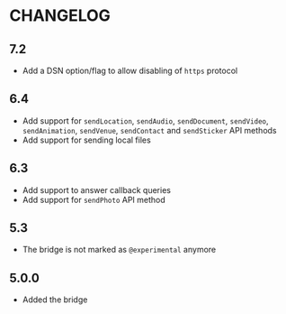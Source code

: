 CHANGELOG
=========

7.2
---

 * Add a DSN option/flag to allow disabling of `https` protocol

6.4
---

 * Add support for `sendLocation`, `sendAudio`, `sendDocument`, `sendVideo`, `sendAnimation`, `sendVenue`, `sendContact` and `sendSticker` API methods
 * Add support for sending local files

6.3
---

* Add support to answer callback queries
* Add support for `sendPhoto` API method

5.3
---

 * The bridge is not marked as `@experimental` anymore

5.0.0
-----

 * Added the bridge
